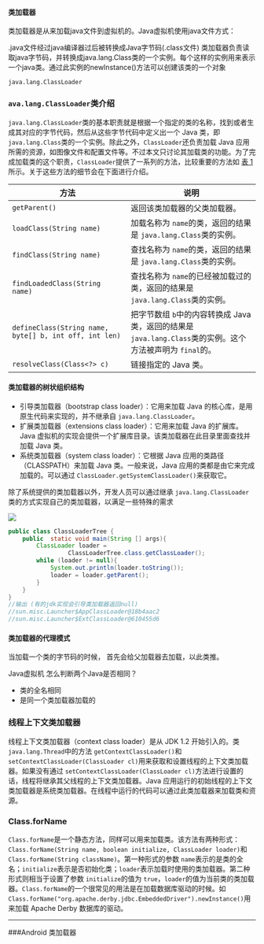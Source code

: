 #### 类加载器

类加载器是从来加载java文件到虚拟机的。Java虚拟机使用java文件方式： 

.java文件经过java编译器过后被转换成Java字节码(.class文件) 类加载器负责读取java字节码，并转换成java.lang.Class类的一个实例。每个这样的实例用来表示一个java类。通过此实例的newInstance()方法可以创建该类的一个对象

`java.lang.ClassLoader`

### `ava.lang.ClassLoader`类介绍

`java.lang.ClassLoader`类的基本职责就是根据一个指定的类的名称，找到或者生成其对应的字节代码，然后从这些字节代码中定义出一个 Java 类，即 `java.lang.Class`类的一个实例。除此之外，`ClassLoader`还负责加载 Java 应用所需的资源，如图像文件和配置文件等。不过本文只讨论其加载类的功能。为了完成加载类的这个职责，`ClassLoader`提供了一系列的方法，比较重要的方法如 [表 1](https://www.ibm.com/developerworks/cn/java/j-lo-classloader/#minor1.1)所示。关于这些方法的细节会在下面进行介绍。

| 方法                                                   | 说明                                                         |
| ------------------------------------------------------ | ------------------------------------------------------------ |
| `getParent()`                                          | 返回该类加载器的父类加载器。                                 |
| `loadClass(String name)`                               | 加载名称为 `name`的类，返回的结果是 `java.lang.Class`类的实例。 |
| `findClass(String name)`                               | 查找名称为 `name`的类，返回的结果是 `java.lang.Class`类的实例。 |
| `findLoadedClass(String name)`                         | 查找名称为 `name`的已经被加载过的类，返回的结果是 `java.lang.Class`类的实例。 |
| `defineClass(String name, byte[] b, int off, int len)` | 把字节数组 `b`中的内容转换成 Java 类，返回的结果是 `java.lang.Class`类的实例。这个方法被声明为 `final`的。 |
| `resolveClass(Class<?> c)`                             | 链接指定的 Java 类。                                         |



#### 类加载器的树状组织结构

- 引导类加载器（bootstrap class loader）：它用来加载 Java 的核心库，是用原生代码来实现的，并不继承自 `java.lang.ClassLoader`。
- 扩展类加载器（extensions class loader）：它用来加载 Java 的扩展库。Java 虚拟机的实现会提供一个扩展库目录。该类加载器在此目录里面查找并加载 Java 类。
- 系统类加载器（system class loader）：它根据 Java 应用的类路径（CLASSPATH）来加载 Java 类。一般来说，Java 应用的类都是由它来完成加载的。可以通过 `ClassLoader.getSystemClassLoader()`来获取它。

除了系统提供的类加载器以外，开发人员可以通过继承 `java.lang.ClassLoader`类的方式实现自己的类加载器，以满足一些特殊的需求

![](https://www.ibm.com/developerworks/cn/java/j-lo-classloader/image001.jpg)



````java
public class ClassLoaderTree {
    public  static void main(String [] args){
        ClassLoader loader =
                 ClassLoaderTree.class.getClassLoader();
        while (loader != null){
            System.out.println(loader.toString());
            loader = loader.getParent();
        }
    }
}
//输出 (有的jdk实现会引导类加载器返回null)
//sun.misc.Launcher$AppClassLoader@18b4aac2
//sun.misc.Launcher$ExtClassLoader@610455d6
````



#### 类加载器的代理模式

当加载一个类的字节码的时候， 首先会给父加载器去加载，以此类推。

Java虚拟机 怎么判断两个Java是否相同？ 

* 类的全名相同
* 是同一个类加载器加载的



### 线程上下文类加载器

线程上下文类加载器（context class loader）是从 JDK 1.2 开始引入的。类 `java.lang.Thread`中的方法 `getContextClassLoader()`和 `setContextClassLoader(ClassLoader cl)`用来获取和设置线程的上下文类加载器。如果没有通过 `setContextClassLoader(ClassLoader cl)`方法进行设置的话，线程将继承其父线程的上下文类加载器。Java 应用运行的初始线程的上下文类加载器是系统类加载器。在线程中运行的代码可以通过此类加载器来加载类和资源。

### Class.forName

`Class.forName`是一个静态方法，同样可以用来加载类。该方法有两种形式：`Class.forName(String name, boolean initialize, ClassLoader loader)`和 `Class.forName(String className)`。第一种形式的参数 `name`表示的是类的全名；`initialize`表示是否初始化类；`loader`表示加载时使用的类加载器。第二种形式则相当于设置了参数 `initialize`的值为 `true`，`loader`的值为当前类的类加载器。`Class.forName`的一个很常见的用法是在加载数据库驱动的时候。如 `Class.forName("org.apache.derby.jdbc.EmbeddedDriver").newInstance()`用来加载 Apache Derby 数据库的驱动。

-----

###Android 类加载器





